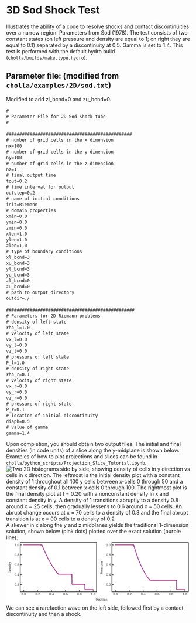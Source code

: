# 3D Sod Shock Test
Illustrates the ability of a code to resolve shocks and contact discontinuities over a narrow region. Parameters from Sod (1978). The test consists of two constant states (on left pressure and density are equal to 1; on right they are equal to 0.1) separated by a discontinuity at 0.5. Gamma is set to 1.4. This test is performed with the default hydro build (`cholla/builds/make.type.hydro`).  

## Parameter file: (modified from `cholla/examples/2D/sod.txt`)  
Modified to add zl_bcnd=0 and zu_bcnd=0.  

```
#
# Parameter File for 2D Sod Shock tube
#

################################################
# number of grid cells in the x dimension
nx=100
# number of grid cells in the y dimension
ny=100
# number of grid cells in the z dimension
nz=1
# final output time
tout=0.2
# time interval for output
outstep=0.2
# name of initial conditions
init=Riemann
# domain properties
xmin=0.0
ymin=0.0
zmin=0.0
xlen=1.0
ylen=1.0
zlen=1.0
# type of boundary conditions
xl_bcnd=3
xu_bcnd=3
yl_bcnd=3
yu_bcnd=3
zl_bcnd=0
zu_bcnd=0
# path to output directory
outdir=./

#################################################
# Parameters for 2D Riemann problems
# density of left state
rho_l=1.0
# velocity of left state
vx_l=0.0
vy_l=0.0
vz_l=0.0
# pressure of left state
P_l=1.0
# density of right state
rho_r=0.1
# velocity of right state
vx_r=0.0
vy_r=0.0
vz_r=0.0
# pressure of right state
P_r=0.1
# location of initial discontinuity
diaph=0.5
# value of gamma
gamma=1.4
```
Upon completion, you should obtain two output files. The initial and final densities (in code units) of a slice along the y-midplane is shown below. Examples of how to plot projections and slices can be found in `cholla/python_scripts/Projection_Slice_Tutorial.ipynb`.  
<img src="./images/2dsod_density_xz.png" alt="Two 2D histograms side by side, showing density of cells in y direction vs cells in x direction. The leftmost is the initial density plot with a constant density of 1 throughout all 100 y cells between x-cells 0 through 50 and a constant density of 0.1 between x cells 0 through 100. The rightmost plot is the final density plot at t = 0.20 with a nonconstant density in x and constant density in y. A density of 1 transitions abruptly to a density 0.8 around x = 25 cells, then gradually lessens to 0.6 around x = 50 cells. An abrupt change occurs at x = 70 cells to a density of 0.3 and the final abrupt transition is at x = 90 cells to a density of 0.2" width="1200" />  
A skewer in x along the y and z midplanes yields the traditional 1-dimension solution, shown below (pink dots) plotted over the exact solution (purple line).  
<img src="./images/2dsod_density_x.png" alt="Two scatter plots side by side of density vs position and pressure vs position. The plots have pink dots plotted over a purple line. In all cases, the pink dots match the shape of the purple line, albeit imperfectly. The leftmost plot (density) shows a density of 1.0 for 0 \< x \< 0.2, then a continuous gradual decrease to a value of 0.4 at x = 0.5. Density remains constant until x = 0.7, then it jumps down abruptly to a value of 0.2. Density remains constant here until x = 0.9 where it makes a final jump to a value of 0.1, remaining at 0.1 for the final x values. The rightmost plot (final pressure) shows a pressure of 1.0 for 0 \< x \< 0.2, then a continuous gradual decrease to a value of 0.3 at x = 0.5. Pressure remains constant until x = 0.9 where it makes a jump to a value of 0.1, remaining at 0.1 for the final x values." width="1200" />  
We can see a rarefaction wave on the left side, followed first by a contact discontinuity and then a shock.
